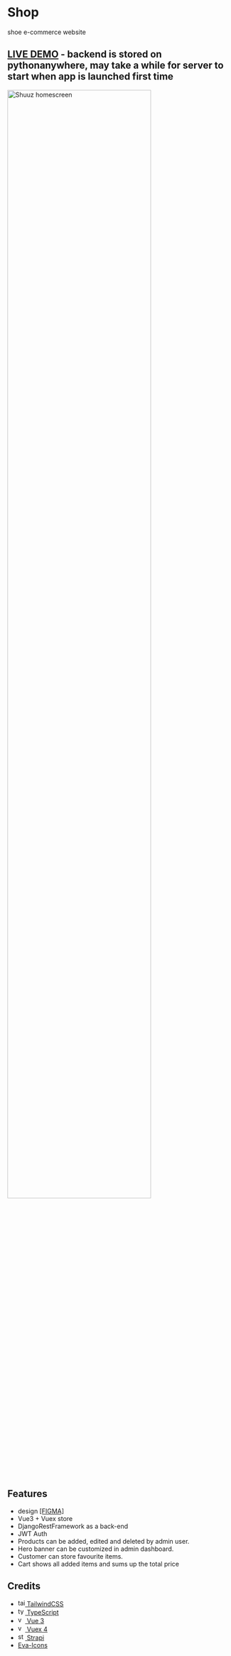 # Shop

shoe e-commerce website

## [LIVE DEMO](http://bartektelec.github.io/shuuz-client/) - backend is stored on pythonanywhere, may take a while for server to start when app is launched first time

<img src="screenshot.jpg" width="80%" alt="Shuuz homescreen"/>

## Features

- design [[FIGMA]](https://www.figma.com/file/DMafKVxjt4NFEYjr9omv7A/Diagram---Semester-project-2---Online-store?node-id=0%3A1)
- Vue3 + Vuex store
- DjangoRestFramework as a back-end
- JWT Auth
- Products can be added, edited and deleted by admin user.
- Hero banner can be customized in admin dashboard.
- Customer can store favourite items.
- Cart shows all added items and sums up the total price

## Credits

- [<img height="16px" src="https://raw.githubusercontent.com/tomchen/stack-icons/3d586ebac68a43c8358d030ee96c9e07afeff489/logos/tailwindcss-icon.svg" alt="tailwind logo" /> TailwindCSS](https://tailwindcss.com/)
- [<img height="16px" src="https://raw.githubusercontent.com/tomchen/stack-icons/3d586ebac68a43c8358d030ee96c9e07afeff489/logos/typescript-icon.svg" alt="typescript logo" /> TypeScript](https://www.typescriptlang.org/)
- [<img height="16px" src="https://raw.githubusercontent.com/tomchen/stack-icons/3d586ebac68a43c8358d030ee96c9e07afeff489/logos/vue.svg" alt="vue logo" /> Vue 3](https://v3.vuejs.org/)
- [<img height="16px" src="https://raw.githubusercontent.com/tomchen/stack-icons/3d586ebac68a43c8358d030ee96c9e07afeff489/logos/vue.svg" alt="vue logo" /> Vuex 4](https://vuex.vuejs.org/)
- [<img height="16px" src="https://raw.githubusercontent.com/tomchen/stack-icons/3d586ebac68a43c8358d030ee96c9e07afeff489/logos/strapi.svg" alt="strapi logo" /> Strapi](https://strapi.io/)
- [Eva-Icons](https://akveo.github.io/eva-icons/#/)
